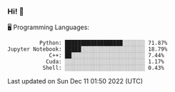 ### Hi! :panda_face:

:desktop_computer: Programming Languages:

```
          Python: ██████████████████░░░░░░░ 71.87%
Jupyter Notebook: █████░░░░░░░░░░░░░░░░░░░░ 18.79%
             C++: ██░░░░░░░░░░░░░░░░░░░░░░░ 7.44%
            Cuda: ░░░░░░░░░░░░░░░░░░░░░░░░░ 1.17%
           Shell: ░░░░░░░░░░░░░░░░░░░░░░░░░ 0.43%
```

Last updated on Sun Dec 11 01:50 2022 (UTC)
